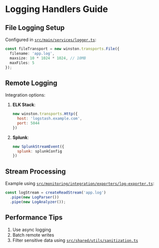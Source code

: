 # Logging Handlers Guide

## File Logging Setup
Configured in [`src/main/services/logger.ts`](src/main/services/logger.ts):
```typescript
const fileTransport = new winston.transports.File({
  filename: 'app.log',
  maxsize: 10 * 1024 * 1024, // 10MB
  maxFiles: 5
});
```

## Remote Logging
Integration options:
1. **ELK Stack**:
   ```javascript
   new winston.transports.Http({
     host: 'logstash.example.com',
     port: 5044
   })
   ```
2. **Splunk**:
   ```javascript
   new SplunkStreamEvent({
     splunk: splunkConfig
   })
   ```

## Stream Processing
Example using [`src/monitoring/integration/exporters/log-exporter.ts`](src/monitoring/integration/exporters/log-exporter.ts):
```typescript
const logStream = createReadStream('app.log')
  .pipe(new LogParser())
  .pipe(new LogAnalyzer());
```

## Performance Tips
1. Use async logging
2. Batch remote writes
3. Filter sensitive data using [`src/shared/utils/sanitization.ts`](src/shared/utils/sanitization.ts)